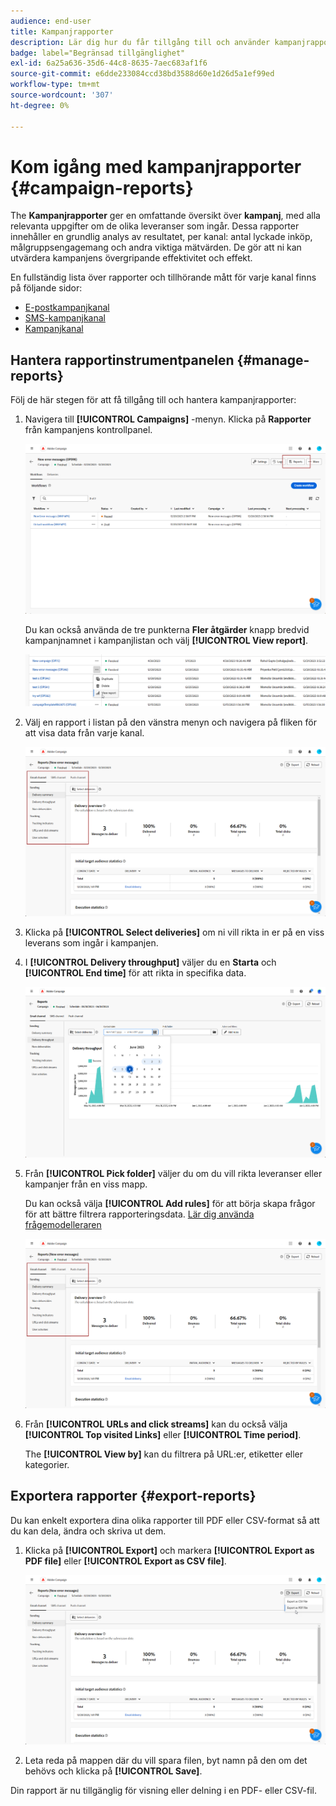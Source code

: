 ```yaml
---
audience: end-user
title: Kampanjrapporter
description: Lär dig hur du får tillgång till och använder kampanjrapporter
badge: label="Begränsad tillgänglighet"
exl-id: 6a25a636-35d6-44c8-8635-7aec683af1f6
source-git-commit: e6dde233084ccd38bd3588d60e1d26d5a1ef99ed
workflow-type: tm+mt
source-wordcount: '307'
ht-degree: 0%

---
```


# Kom igång med kampanjrapporter {#campaign-reports}

<!-- CAN BE REMOVED___
>[!CONTEXTUALHELP]
>id="acw_campaign_reporting_sending"
>title="Reporting Sending"
>abstract="The Sending tab within your report provides in-depth insights into your visitors' interactions with your deliveries and any potential errors they may have encountered."

>[!CONTEXTUALHELP]
>id="acw_campaign_reporting_tracking"
>title="Reporting tracking"
>abstract="The Tracking tab within your report offers valuable data, including recipient behavior per link, breakdown of opens and clicks, as well as detailed information about the most frequently clicked URLs during a delivery."
-->

The **Kampanjrapporter** ger en omfattande översikt över **kampanj**, med alla relevanta uppgifter om de olika leveranser som ingår. Dessa rapporter innehåller en grundlig analys av resultatet, per kanal: antal lyckade inköp, målgruppsengagemang och andra viktiga mätvärden. De gör att ni kan utvärdera kampanjens övergripande effektivitet och effekt.

En fullständig lista över rapporter och tillhörande mått för varje kanal finns på följande sidor:

* [E-postkampanjkanal](campaign-reports-email.md)
* [SMS-kampanjkanal](campaign-reports-sms.md)
* [Kampanjkanal](campaign-reports-push.md)

## Hantera rapportinstrumentpanelen {#manage-reports}

Följ de här stegen för att få tillgång till och hantera kampanjrapporter:

1. Navigera till **[!UICONTROL Campaigns]** -menyn. Klicka på **Rapporter** från kampanjens kontrollpanel.

   ![](assets/manage_campaign_report_2.png)

   Du kan också använda de tre punkterna **Fler åtgärder** knapp bredvid kampanjnamnet i kampanjlistan och välj **[!UICONTROL View report]**.

   ![](assets/manage_campaign_report_1.png)

1. Välj en rapport i listan på den vänstra menyn och navigera på fliken för att visa data från varje kanal.

   ![](assets/manage_campaign_report_4.png)

1. Klicka på **[!UICONTROL Select deliveries]** om ni vill rikta in er på en viss leverans som ingår i kampanjen.

1. I **[!UICONTROL Delivery throughput]** väljer du en **Starta** och **[!UICONTROL End time]** för att rikta in specifika data.

   ![](assets/manage_campaign_report_3.png)

1. Från **[!UICONTROL Pick folder]** väljer du om du vill rikta leveranser eller kampanjer från en viss mapp.

   Du kan också välja **[!UICONTROL Add rules]** för att börja skapa frågor för att bättre filtrera rapporteringsdata. [Lär dig använda frågemodelleraren](../query/query-modeler-overview.md)

   ![](assets/manage_campaign_report_4.png)

1. Från **[!UICONTROL URLs and click streams]** kan du också välja **[!UICONTROL Top visited Links]** eller **[!UICONTROL Time period]**.

   The **[!UICONTROL View by]** kan du filtrera på URL:er, etiketter eller kategorier.

## Exportera rapporter {#export-reports}

Du kan enkelt exportera dina olika rapporter till PDF eller CSV-format så att du kan dela, ändra och skriva ut dem.

1. Klicka på **[!UICONTROL Export]** och markera **[!UICONTROL Export as PDF file]** eller **[!UICONTROL Export as CSV file]**.

   ![](assets/export_campaign_report.png)

1. Leta reda på mappen där du vill spara filen, byt namn på den om det behövs och klicka på **[!UICONTROL Save]**.

Din rapport är nu tillgänglig för visning eller delning i en PDF- eller CSV-fil.

